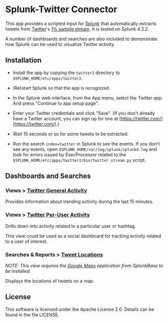 # Splunk-Twitter Connector

This app provides a scripted input for [Splunk](http://www.splunk.com/) that
automatically extracts tweets from [Twitter](https://twitter.com/)'s [1% sample
stream](https://dev.twitter.com/docs/api/1/get/statuses/sample). It is tested on
Splunk 4.3.2.

A number of dashboards and searches are also included to demonstrate how Splunk
can be used to visualize Twitter activity.

## Installation

* Install the app by copying the `twitter2` directory to
  `$SPLUNK_HOME/etc/apps/twitter2`.

* (Re)start Splunk so that the app is recognized.

* In the Splunk web interface, from the App menu, select the Twitter app. And
  press "Continue to app setup page".

* Enter your Twitter credentials and click "Save". (If you don't already have a
  Twitter account, you can sign up for one at
  [https://twitter.com/](https://twitter.com/).)

* Wait 15 seconds or so for some tweets to be extracted.

* Run the search `index=twitter` in Splunk to see the events. If you don't see
  any events, open `$SPLUNK_HOME/var/log/splunk/splunkd.log` and look for errors
  issued by ExecProcessor related to the
  `$SPLUNK_HOME/etc/apps/twitter2/bin/twitter_stream.py` script.

## Dashboards and Searches

### Views > <u>Twitter General Activity</u>

Provides information about trending activity during the last 15 minutes.

### Views > <u>Twitter Per-User Activity</u>

Drills down into activity related to a particular user or hashtag.

This view could be used as a social dashboard for tracking activity related to a
user of interest.

### Searches & Reports > <u>Tweet Locations</u>

_NOTE: This view requires the [Google
Maps](http://splunk-base.splunk.com/apps/22365/google-maps) application from
SplunkBase to be installed._

Displays the locations of tweets on a map.

## License

This software is licensed under the Apache License 2.0. Details can be found in
the file LICENSE.
